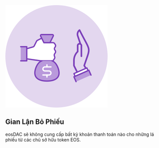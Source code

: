 ![Anti Fraud](/assets/vision-core-principles/anti-fraud-icon160x160.svg)

Gian Lận Bỏ Phiếu
---

eosDAC sẽ không cung cấp bất kỳ khoản thanh toán nào cho những lá phiếu từ các chủ sở hữu token EOS.